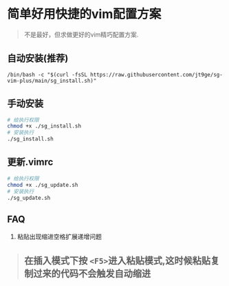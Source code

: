 # 简单好用快捷的vim配置方案
> 不是最好，但求做更好的vim精巧配置方案.

## 自动安装(推荐)
```
/bin/bash -c "$(curl -fsSL https://raw.githubusercontent.com/jt9ge/sg-vim-plus/main/sg_install.sh)"
```

## 手动安装
```bash
# 给执行权限
chmod +x ./sg_install.sh
# 安装执行
./sg_install.sh
```

## 更新.vimrc
```bash
# 给执行权限
chmod +x ./sg_update.sh
# 安装执行
./sg_update.sh
```



## FAQ
1. 粘贴出现缩进空格扩展递增问题
>  ## 在插入模式下按 ` <F5> `进入粘贴模式,这时候粘贴复制过来的代码不会触发自动缩进 ##
